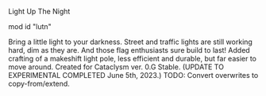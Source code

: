 Light Up The Night

mod id "lutn"

Bring a little light to your darkness.
Street and traffic lights are still working hard, dim as they are. And those flag enthusiasts sure build to last! Added crafting of a makeshift light pole, less efficient and durable, but far easier to move around. Created for Cataclysm ver. 0.G Stable. (UPDATE TO EXPERIMENTAL COMPLETED June 5th, 2023.) TODO: Convert overwrites to copy-from/extend.
